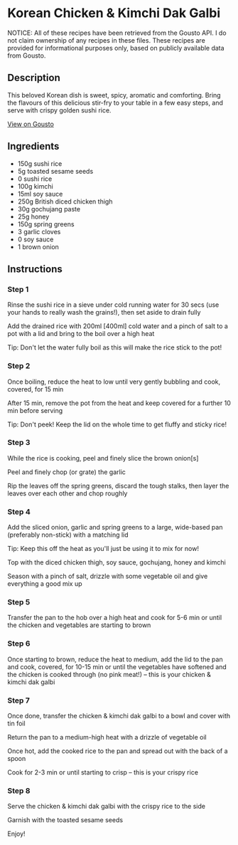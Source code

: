# Korean Chicken & Kimchi Dak Galbi

NOTICE: All of these recipes have been retrieved from the Gousto API. I do not claim ownership of any recipes in these files. These recipes are provided for informational purposes only, based on publicly available data from Gousto.

## Description

This beloved Korean dish is sweet, spicy, aromatic and comforting. Bring the flavours of this delicious stir-fry to your table in a few easy steps, and serve with crispy golden sushi rice. 

[View on Gousto](https://www.gousto.co.uk/recipes/cookbook/korean-chicken-kimchi-dak-galbi)

## Ingredients

- 150g sushi rice
- 5g toasted sesame seeds
- 0 sushi rice
- 100g kimchi
- 15ml soy sauce
- 250g British diced chicken thigh
- 30g gochujang paste
- 25g honey
- 150g spring greens
- 3 garlic cloves
- 0 soy sauce
- 1 brown onion

## Instructions


### Step 1

Rinse the sushi rice in a sieve under cold running water for 30 secs (use your hands to really wash the grains!), then set aside to drain fully

Add the drained rice with 200ml<span class="text-danger"> [400ml] </span>cold water and a pinch of salt to a pot with a lid and bring to the boil over a high heat

Tip: Don't let the water fully boil as this will make the rice stick to the pot!


### Step 2

Once boiling, reduce the heat to low until very gently bubbling and cook, covered, for 15 min

After 15 min, remove the pot from the heat and keep covered for a further 10 min before serving

Tip: Don't peek! Keep the lid on the whole time to get fluffy and sticky rice!


### Step 3

While the rice is cooking, peel and finely slice the brown onion<span class="text-danger">[s]</span>

Peel and finely chop (or grate) the garlic

Rip the leaves off the spring greens, discard the tough stalks, then layer the leaves over each other and chop roughly


### Step 4

Add the sliced onion, garlic and spring greens to a large, wide-based pan (preferably non-stick) with a matching lid

Tip: Keep this off the heat as you'll just be using it to mix for now!

Top with the diced chicken thigh, soy sauce, gochujang, honey and kimchi

Season with a pinch of salt, drizzle with some vegetable oil and give everything a good mix up


### Step 5

Transfer the pan to the hob over a high heat and cook for 5-6 min or until the chicken and vegetables are starting to brown


### Step 6

Once starting to brown, reduce the heat to medium, add the lid to the pan and cook, covered, for 10-15 min or until the vegetables have softened and the chicken is cooked through (no pink meat!) – this is your chicken & kimchi dak galbi


### Step 7

Once done, transfer the chicken & kimchi dak galbi to a bowl and cover with tin foil

Return the pan to a medium-high heat with a drizzle of vegetable oil

Once hot, add the cooked rice to the pan and spread out with the back of a spoon

Cook for 2-3 min or until starting to crisp – this is your crispy rice

### Step 8

Serve the chicken & kimchi dak galbi with the crispy rice to the side

Garnish with the toasted sesame seeds

Enjoy!


